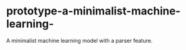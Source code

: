 # prototype-a-minimalist-machine-learning-
A minimalist machine learning model with a parser feature.
